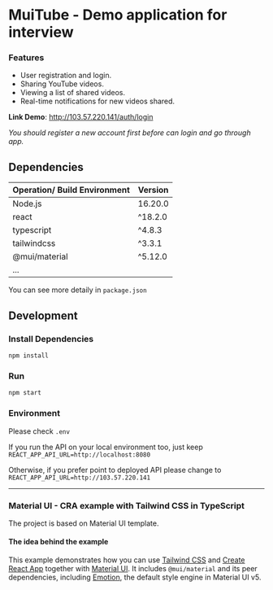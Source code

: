 # MuiTube - Demo application for interview

### Features
- User registration and login.
- Sharing YouTube videos.
- Viewing a list of shared videos.
- Real-time notifications for new videos shared.

**Link Demo**: http://103.57.220.141/auth/login

_You should register a new account first before can login and go through app._

## Dependencies

| Operation/ Build Environment | Version |
| ---------------------------- | ------- |
| Node.js                      | 16.20.0 |
| react                        | ^18.2.0 |
| typescript                   | ^4.8.3  |
| tailwindcss                  | ^3.3.1  |
| @mui/material                | ^5.12.0 |
| ...                          |         |

You can see more detaily in `package.json`

## Development

### Install Dependencies

```
npm install
```

### Run

```
npm start
```

### Environment
Please check `.env`

If you run the API on your local environment too, just keep `REACT_APP_API_URL=http://localhost:8080`

Otherwise, if you prefer point to deployed API please change to `REACT_APP_API_URL=http://103.57.220.141`

---
### Material UI - CRA example with Tailwind CSS in TypeScript

The project is based on Material UI template.

#### The idea behind the example

This example demonstrates how you can use [Tailwind CSS](https://tailwindcss.com/) and [Create React App](https://github.com/facebookincubator/create-react-app) together with [Material UI](https://mui.com/material-ui/getting-started/overview).
It includes `@mui/material` and its peer dependencies, including [Emotion](https://emotion.sh/docs/introduction), the default style engine in Material UI v5.
